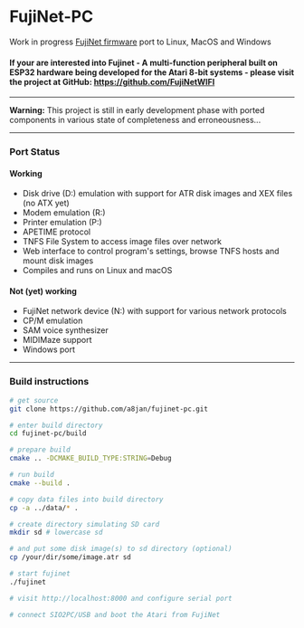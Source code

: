 FujiNet-PC   
=========

Work in progress [FujiNet firmware](https://github.com/FujiNetWIFI/fujinet-platformio) port to Linux, MacOS and Windows

#### If your are interested into Fujinet - A multi-function peripheral built on ESP32 hardware being developed for the Atari 8-bit systems - please visit the project at GitHub: https://github.com/FujiNetWIFI ####

-------------------------------------------------------------------

**Warning:** This project is still in early development phase with ported components in various state of completeness and erroneousness...

-------------------------------------------------------------------

### Port Status

#### Working

- Disk drive (D:) emulation with support for ATR disk images and XEX files (no ATX yet)
- Modem emulation (R:)
- Printer emulation (P:)
- APETIME protocol
- TNFS File System to access image files over network
- Web interface to control program's settings, browse TNFS hosts and mount disk images
- Compiles and runs on Linux and macOS

#### Not (yet) working

- FujiNet network device (N:) with support for various network protocols
- CP/M emulation
- SAM voice synthesizer
- MIDIMaze support
- Windows port

-------------------------------------------------------------------

### Build instructions

```sh
# get source
git clone https://github.com/a8jan/fujinet-pc.git

# enter build directory
cd fujinet-pc/build

# prepare build
cmake .. -DCMAKE_BUILD_TYPE:STRING=Debug

# run build
cmake --build .

# copy data files into build directory
cp -a ../data/* .

# create directory simulating SD card
mkdir sd # lowercase sd

# and put some disk image(s) to sd directory (optional)
cp /your/dir/some/image.atr sd

# start fujinet
./fujinet

# visit http://localhost:8000 and configure serial port

# connect SIO2PC/USB and boot the Atari from FujiNet
```

